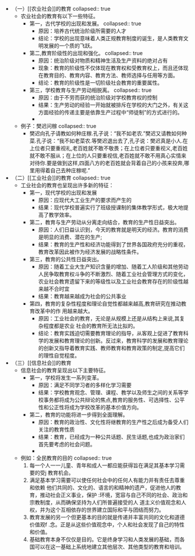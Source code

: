 - （一）[[农业社会]]的教育
  collapsed:: true
	- 农业社会的教育有以下一些特征。
		- 第一，古代学校的出现和发展。
		  collapsed:: true
			- 原因：培养古代统治阶级所需要的人才
			- 结论：学校的出现意味着人类正规教育制度的诞生，是人类教育文明发展的一个质的飞跃。
		- 第二,教育阶级性的出现和强化。
		  collapsed:: true
			- 原因：统治阶级对物质和精神生活及生产资料的绝对占有
			- 现象：教育的阶级性不仅体现在教育权和受教育权上，而且还体现在教育目的、教育内容、教育方法、教师选择与任用等方面。
			- 结论：教育的阶级性是一切阶级社会教育的重要属性。
		- 第三，学校教育与生产劳动相脱离。
		  collapsed:: true
			- 原因：由于不劳而获的统治阶级对学校教育权的控制
			- 结果：生产劳动的经验一开始就被排斥在学校的大门之外，有关这方面经验的传递主要是依靠生产过程中“师徒制”的方式进行的。
			-
	- 例子：樊迟问稼
	  collapsed:: true
		- 樊迟向孔子请教如何种庄稼.孔子说：“我不如老农.”樊迟又请教如何种菜.孔子说：“我不如老菜农.等樊迟退出去了,孔子说：樊迟真是小人.在上位者只要重视礼,老百姓就不敢不敬畏；在上位者只要重视义,老百姓就不敢不服从；在上位的人只要重视信,老百姓就不敢不用真心实情来对待你.要是做到这样,四面八方的老百姓就会背着自己的小孩来投奔,哪里用得着自己去种庄稼呢.”
- （二）[[工业社会]]的教育
  collapsed:: true
	- 工业社会的教育也呈现出许多新的特征：
		- 第一，现代学校的出现和发展
			- 原因：应现代大工业生产的要求而产生的
			- 结果：现代学校普遍实行了班级授课制的集体教学形式，极大地提高了教学效率。
		- 第二，教育与生产劳动从分离走向结合，教育的生产性日益突出。
			- 原因：人们日益认识到，今天的教育就是明天的经济。教育的消费是明显的消费、潜在的生产;
			- 结果：教育的生产性和经济功能得到了世界各国政府充分的重视，教育改革因此被作为经济发展的战略性条件。
		- 第三，教育的公共性日益突出。
			- 原因：随着工业大生产知识含量的增加、随着工人阶级和其他劳动人民争取教育权斗争的不断激烈、随着工业社会管理方式的变化，农业社会教育遗留下来的等级性以及工业社会教育存在的阶级性越来越不合时宜
			- 结果：教育越来越成为社会的公共事业
		- 第四，教育的复杂性程度和理论自觉性都越来越高,教育研究在推动教育改革中的作
		  用越来越大。
			- 原因：工业社会的教育，无论是从规模上还是从结构上来说,其复杂程度都是农业
			  社会的教育所无法比拟的。
			- 结论：教育实践迫切需要教育理论的指导，从客观上促进了教育科学的发展和教育理论的创新。反过来，教育科学的发展和教育理论的创新又指导着教育实践、教师教育和教育政策的制定,提高它们的理性自觉程度。
- （三）[[信息社会]]的教育
	- 信息社会的教育呈现出以下主要特征。
		- 第一，学校将发生一系列变革。
			- 原因：满足不同学习者的多样化学习需要
			- 结果：学校教育观念、管理、课程、教学以及师生之间的关系等学校事务都将成为公共辩论的焦点,教育的服务性、可选择性、公平性和公正性将成为学校改革的基本价值方向。
		- 第二，教育的功能将进一步得到全面理解。
			- 原因：教育的政治性、文化性将继教育的生产性之后成为备受人们关注的教育性质
			- 结果：教育，已经成为一种公共话题、民生话题,也成为政治家们首先要考虑的社会问题。
			-
	- 例如：全民教育的目的
	  collapsed:: true
	  1. 每一个人一一儿童、青年和成人一都应能获得旨在满足其基本学习需要的受j
	  教育机会。
	  2. 满足基本学习需要可以使任何社会中的任何人有能力并有责任去尊重和依赖
	  他们共同的、文化的、语言的和精神的遗产，促进他人的教育，推动社会正义事业，保护
	  :环境，宽容与自己不同的社会、政治和宗教制度，从而确保坚持为人们所普遍接受的人
	  道主义价值观念和人权，并为这个互相依存的世界建立国际和平与团结而努力。
	  3. 教育发展的另一个但更基本的目的就是传递并丰富共同的文化和道德价值观f
	  .念。正是从这些价值观念中，个人和社会发现了自己的特性和价值。
	  4. 基础教育本身不仅仅是目的。它是终身学习和人类发展的基础，而各国可以在这一基础上系统地建立其他层次、其他类型的教育和培训。
